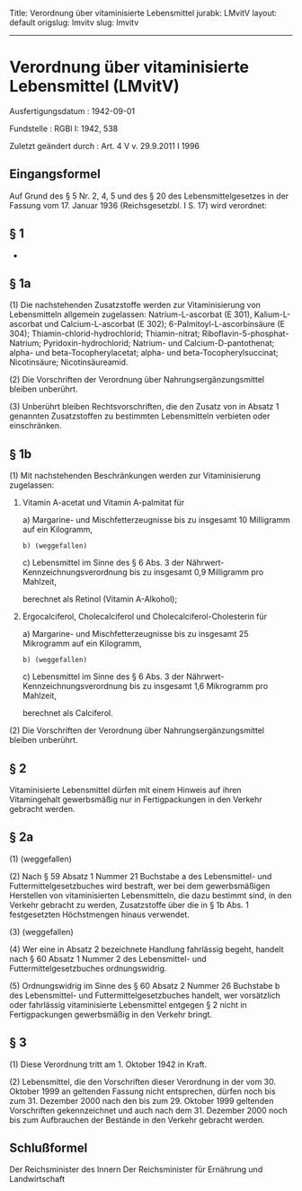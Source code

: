 Title: Verordnung über vitaminisierte Lebensmittel
jurabk: LMvitV
layout: default
origslug: lmvitv
slug: lmvitv

---

# Verordnung über vitaminisierte Lebensmittel (LMvitV)

Ausfertigungsdatum
:   1942-09-01

Fundstelle
:   RGBl I: 1942, 538

Zuletzt geändert durch
:   Art. 4 V v. 29.9.2011 I 1996


## Eingangsformel

Auf Grund des § 5 Nr. 2, 4, 5 und des § 20 des Lebensmittelgesetzes in
der Fassung vom 17. Januar 1936 (Reichsgesetzbl. I S. 17) wird
verordnet:


## § 1

-


## § 1a

(1) Die nachstehenden Zusatzstoffe werden zur Vitaminisierung von
Lebensmitteln allgemein zugelassen:
Natrium-L-ascorbat (E 301), Kalium-L-ascorbat
und Calcium-L-ascorbat (E 302);
6-Palmitoyl-L-ascorbinsäure (E 304);
Thiamin-chlorid-hydrochlorid;
Thiamin-nitrat;
Riboflavin-5-phosphat-Natrium;
Pyridoxin-hydrochlorid;
Natrium- und Calcium-D-pantothenat;
alpha- und beta-Tocopherylacetat;
alpha- und beta-Tocopherylsuccinat;
Nicotinsäure;
Nicotinsäureamid.

(2) Die Vorschriften der Verordnung über Nahrungsergänzungsmittel
bleiben unberührt.

(3) Unberührt bleiben Rechtsvorschriften, die den Zusatz von in Absatz
1 genannten Zusatzstoffen zu bestimmten Lebensmitteln verbieten oder
einschränken.


## § 1b

(1) Mit nachstehenden Beschränkungen werden zur Vitaminisierung
zugelassen:

1.  Vitamin A-acetat und Vitamin A-palmitat für

    a)  Margarine- und Mischfetterzeugnisse bis zu insgesamt 10 Milligramm auf
        ein Kilogramm,

        b) (weggefallen)


    c)  Lebensmittel im Sinne des § 6 Abs. 3 der Nährwert-
        Kennzeichnungsverordnung bis zu insgesamt 0,9 Milligramm pro Mahlzeit,




    berechnet als Retinol (Vitamin A-Alkohol);


2.  Ergocalciferol, Cholecalciferol und Cholecalciferol-Cholesterin für

    a)  Margarine- und Mischfetterzeugnisse bis zu insgesamt 25 Mikrogramm auf
        ein Kilogramm,

        b) (weggefallen)


    c)  Lebensmittel im Sinne des § 6 Abs. 3 der Nährwert-
        Kennzeichnungsverordnung bis zu insgesamt 1,6 Mikrogramm pro Mahlzeit,




    berechnet als Calciferol.




(2) Die Vorschriften der Verordnung über Nahrungsergänzungsmittel
bleiben unberührt.


## § 2

Vitaminisierte Lebensmittel dürfen mit einem Hinweis auf ihren
Vitamingehalt gewerbsmäßig nur in Fertigpackungen in den Verkehr
gebracht werden.


## § 2a

(1) (weggefallen)

(2) Nach § 59 Absatz 1 Nummer 21 Buchstabe a des Lebensmittel- und
Futtermittelgesetzbuches wird bestraft, wer bei dem gewerbsmäßigen
Herstellen von vitaminisierten Lebensmitteln, die dazu bestimmt sind,
in den Verkehr gebracht zu werden, Zusatzstoffe über die in § 1b Abs.
1 festgesetzten Höchstmengen hinaus verwendet.

(3) (weggefallen)

(4) Wer eine in Absatz 2 bezeichnete Handlung fahrlässig begeht,
handelt nach § 60 Absatz 1 Nummer 2 des Lebensmittel- und
Futtermittelgesetzbuches ordnungswidrig.

(5) Ordnungswidrig im Sinne des § 60 Absatz 2 Nummer 26 Buchstabe b
des Lebensmittel- und Futtermittelgesetzbuches handelt, wer
vorsätzlich oder fahrlässig vitaminisierte Lebensmittel entgegen § 2
nicht in Fertigpackungen gewerbsmäßig in den Verkehr bringt.


## § 3

(1) Diese Verordnung tritt am 1. Oktober 1942 in Kraft.

(2) Lebensmittel, die den Vorschriften dieser Verordnung in der vom
30\. Oktober 1999 an geltenden Fassung nicht entsprechen, dürfen noch
bis zum 31. Dezember 2000 nach den bis zum 29. Oktober 1999 geltenden
Vorschriften gekennzeichnet und auch nach dem 31. Dezember 2000 noch
bis zum Aufbrauchen der Bestände in den Verkehr gebracht werden.


## Schlußformel

Der Reichsminister des Innern
Der Reichsminister für Ernährung und Landwirtschaft

